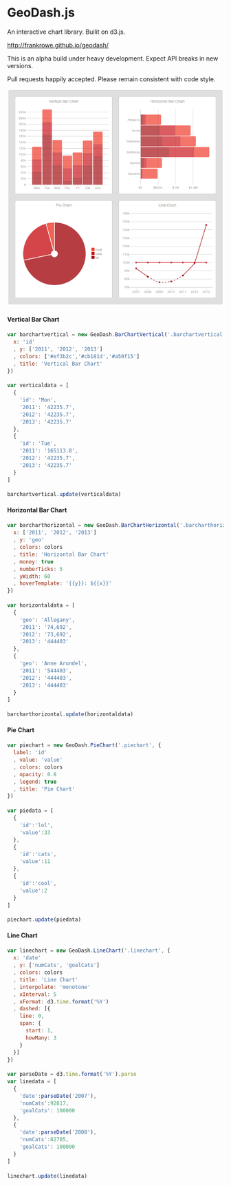 GeoDash.js
=======

An interactive chart library.
Builit on d3.js.

http://frankrowe.github.io/geodash/

This is an alpha build under heavy development. Expect API breaks in new versions.

Pull requests happily accepted. Please remain consistent with code style.

![Image](test/geodashcharts3.png?raw=true)


#### Vertical Bar Chart
```javascript
var barchartvertical = new GeoDash.BarChartVertical('.barchartvertical', {
  x: 'id'
  , y: ['2011', '2012', '2013']
  , colors: ['#ef3b2c','#cb181d','#a50f15']
  , title: 'Vertical Bar Chart'
})

var verticaldata = [
  {
    'id': 'Mon',
    '2011': '42235.7',
    '2012': '42235.7',
    '2013': '42235.7'
  },
  {
    'id': 'Tue',
    '2011': '165113.8',
    '2012': '42235.7',
    '2013': '42235.7'
  }
]

barchartvertical.update(verticaldata)
```

#### Horizontal Bar Chart
```javascript
var barcharthorizontal = new GeoDash.BarChartHorizontal('.barcharthorizontal', {
  x: ['2011', '2012', '2013']
  , y: 'geo'
  , colors: colors
  , title: 'Horizontal Bar Chart'
  , money: true
  , numberTicks: 5
  , yWidth: 60
  , hoverTemplate: '{{y}}: ${{x}}'
})

var horizontaldata = [
  {
    'geo': 'Allegany',
    '2011': '74,692',
    '2012': '73,692',
    '2013': '444403'
  },
  {
    'geo': 'Anne Arundel',
    '2011': '544403',
    '2012': '444403',
    '2013': '444403'
  }
]

barcharthorizontal.update(horizontaldata)
```

#### Pie Chart
```javascript
var piechart = new GeoDash.PieChart('.piechart', {
  label: 'id'
  , value: 'value'
  , colors: colors
  , opacity: 0.8
  , legend: true
  , title: 'Pie Chart'
})

var piedata = [
  {
    'id':'lol',
    'value':33
  },
  {
    'id':'cats',
    'value':11
  },
  {
    'id':'cool',
    'value':2
  }
]

piechart.update(piedata)
```

#### Line Chart
```javascript
var linechart = new GeoDash.LineChart('.linechart', {
  x: 'date'
  , y: ['numCats', 'goalCats']
  , colors: colors
  , title: 'Line Chart'
  , interpolate: 'monotone'
  , xInterval: 5
  , xFormat: d3.time.format('%Y')
  , dashed: [{
    line: 0,
    span: {
      start: 1,
      howMany: 3
    }
  }]
})

var parseDate = d3.time.format('%Y').parse
var linedata = [
  {
    'date':parseDate('2007'),
    'numCats':92817,
    'goalCats': 100000
  },
  {
    'date':parseDate('2008'),
    'numCats':82705,
    'goalCats': 100000
  }
]

linechart.update(linedata)
```
